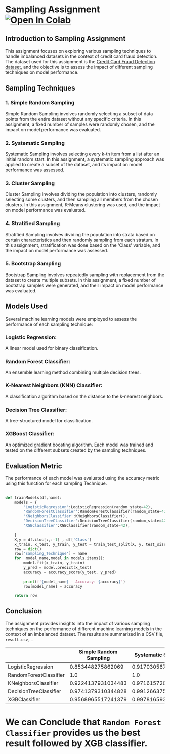 # Sampling Assignment     [![Open In Colab](https://colab.research.google.com/assets/colab-badge.svg)](https://colab.research.google.com/github/Samarjeet09/Assignment-2-Sampling/blob/main/Assignement_2_Sampling.ipynb) 
## Introduction to Sampling Assignment
This assignment focuses on exploring various sampling techniques to handle imbalanced datasets in the context of credit card fraud detection. The dataset used for this assignment is the [Credit Card Fraud Detection dataset](https://github.com/AnjulaMehto/Sampling_Assignment/blob/main/Creditcard_data.csv), and the objective is to assess the impact of different sampling techniques on model performance.

## Sampling Techniques
### 1. Simple Random Sampling
Simple Random Sampling involves randomly selecting a subset of data points from the entire dataset without any specific criteria. In this assignment, a fixed number of samples were randomly chosen, and the impact on model performance was evaluated.

### 2. Systematic Sampling
Systematic Sampling involves selecting every k-th item from a list after an initial random start. In this assignment, a systematic sampling approach was applied to create a subset of the dataset, and its impact on model performance was assessed.

### 3. Cluster Sampling
Cluster Sampling involves dividing the population into clusters, randomly selecting some clusters, and then sampling all members from the chosen clusters. In this assignment, K-Means clustering was used, and the impact on model performance was evaluated.

### 4. Stratified Sampling
Stratified Sampling involves dividing the population into strata based on certain characteristics and then randomly sampling from each stratum. In this assignment, stratification was done based on the 'Class' variable, and the impact on model performance was assessed.

### 5. Bootstrap Sampling
Bootstrap Sampling involves repeatedly sampling with replacement from the dataset to create multiple subsets. In this assignment, a fixed number of bootstrap samples were generated, and their impact on model performance was evaluated.

## Models Used
Several machine learning models were employed to assess the performance of each sampling technique:

### Logistic Regression:
A linear model used for binary classification.
### Random Forest Classifier: 
An ensemble learning method combining multiple decision trees.
### K-Nearest Neighbors (KNN) Classifier: 
A classification algorithm based on the distance to the k-nearest neighbors.
### Decision Tree Classifier: 
A tree-structured model for classification.
### XGBoost Classifier:
An optimized gradient boosting algorithm.
Each model was trained and tested on the different subsets created by the sampling techniques. 
## Evaluation Metric
The performance of each model was evaluated using the accuracy metric using this function for each sampling Technique.

```python
  
def trainModels(df,name):
    models = {
        'LogisticRegression':LogisticRegression(random_state=42),
        'RandomForestClassifier':RandomForestClassifier(random_state=42),
        'KNeighborsClassifier':KNeighborsClassifier(),
        'DecisionTreeClassifier':DecisionTreeClassifier(random_state=42),
        'XGBClassifier':XGBClassifier(random_state=42),

    }
    X,y = df.iloc[:,:-1] , df['Class']
    x_train, x_test, y_train, y_test = train_test_split(X, y, test_size=0.3, random_state=42)
    row = dict()
    row['sampling_Technique'] = name
    for  model_name,model in models.items():
        model.fit(x_train, y_train)
        y_pred = model.predict(x_test)
        accuracy = accuracy_score(y_test, y_pred)

        print(f'{model_name} - Accuracy: {accuracy}')
        row[model_name] = accuracy

    return row

```

## Conclusion
The assignment provides insights into the impact of various sampling techniques on the performance of different machine learning models in the context of an imbalanced dataset. The results are summarized in a CSV file, `result.csv,` .

|                      |Simple Random Sampling|Systematic Sampling|Cluster Sampling  |Stratified Sampling|Bootstrap Sampling|
|----------------------|----------------------|-------------------|------------------|-------------------|------------------|
|LogisticRegression    |0.853448275862069     |0.9170305676855895 |0.9533527696793003|0.9051724137931034 |0.9416666666666667|
|RandomForestClassifier|1.0                   |1.0                |1.0               |1.0                |1.0               |
|KNeighborsClassifier  |0.9224137931034483    |0.9716157205240175 |0.9737609329446064|0.9224137931034483 |0.9416666666666667|
|DecisionTreeClassifier|0.9741379310344828    |0.9912663755458515 |0.9970845481049563|0.9655172413793104 |1.0               |
|XGBClassifier         |0.9568965517241379    |0.9978165938864629 |0.9970845481049563|0.9913793103448276 |0.9833333333333333|

# We can Conclude that `Random Forest Classifier` provides us the best result followed by XGB classifier.
